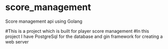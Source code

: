# score_management
Score management api using Golang

#This is a project which is built for player score management 
#In this project I have PostgreSql for the database and gin framework for creating a web server
